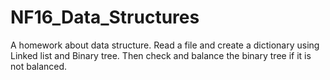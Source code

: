 # NF16_Data_Structures
A homework about data structure. Read a file and create a dictionary using Linked list and Binary tree. Then check and balance the binary tree if it is not balanced.
